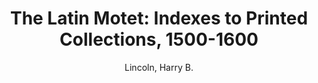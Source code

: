 ---
title: "The Latin Motet: Indexes to Printed Collections, 1500-1600"
author: Lincoln, Harry B.
volume: LIX
isbn10: 0-931902-80-0
isbn13: 978-0-931902-80-2
price: 220
place: Ottawa
publisher: IMM
year: 1993
pages: xi + 835
---